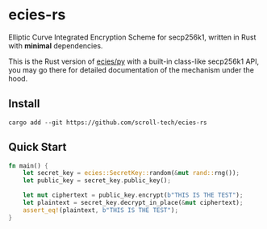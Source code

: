 # ecies-rs

Elliptic Curve Integrated Encryption Scheme for secp256k1, written in Rust with **minimal** dependencies.

This is the Rust version of [ecies/py](https://github.com/ecies/py) with a built-in class-like secp256k1 API, 
you may go there for detailed documentation of the mechanism under the hood.

## Install

`cargo add --git https://github.com/scroll-tech/ecies-rs`

## Quick Start

```rust
fn main() {
	let secret_key = ecies::SecretKey::random(&mut rand::rng());
    let public_key = secret_key.public_key();

	let mut ciphertext = public_key.encrypt(b"THIS IS THE TEST");
	let plaintext = secret_key.decrypt_in_place(&mut ciphertext);
    assert_eq!(plaintext, b"THIS IS THE TEST");
}
```

